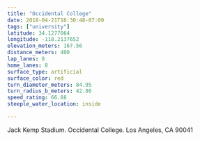 ```yaml
---
title: "Occidental College"
date: 2018-04-21T16:30:48-07:00
tags: ["university"]
latitude: 34.1277064
longitude: -118.2137652
elevation_meters: 167.56
distance_meters: 400
lap_lanes: 8
home_lanes: 8
surface_type: artificial
surface_color: red
turn_diameter_meters: 84.95
turn_radius_b_meters: 42.86
speed_rating: 66.88
steeple_water_location: inside

---
```


Jack Kemp Stadium. Occidental College. Los Angeles, CA 90041
<!--more-->
